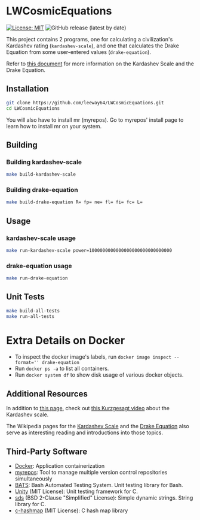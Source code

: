# LWCosmicEquations

[![License: MIT](https://img.shields.io/badge/License-MIT-yellow.svg)](https://opensource.org/licenses/MIT)
![GitHub release (latest by date)](https://img.shields.io/github/v/release/leeway64/LWCosmicEquations)

This project contains 2 programs, one for calculating a civilization's Kardashev rating
(`kardashev-scale`), and one that calculates the Drake Equation from some user-entered values
(`drake-equation`).

Refer to [this document](doc/README.md) for more information on the Kardashev Scale and the Drake
Equation.


## Installation
```bash
git clone https://github.com/leeway64/LWCosmicEquations.git
cd LWCosmicEquations
```
You will also have to install mr (myrepos). Go to myrepos' install page to learn how to install mr
on your system.


## Building

### Building kardashev-scale

```bash
make build-kardashev-scale
```

### Building drake-equation
```bash
make build-drake-equation R= fp= ne= fl= fi= fc= L=
```


## Usage

### kardashev-scale usage
```bash
make run-kardashev-scale power=1000000000000000000000000000000
```

### drake-equation usage
```bash
make run-drake-equation
```

## Unit Tests

```bash
make build-all-tests
make run-all-tests
```


# Extra Details on Docker
- To inspect the docker image's labels, run `docker image inspect --format='' drake-equation`
- Run `docker ps -a` to list all containers.
- Run `docker system df` to show disk usage of various docker objects.


## Additional Resources
In addition to [this page](doc/README.md), check out
[this Kurzgesagt video](https://www.youtube.com/watch?v=rhFK5_Nx9xY) about the Kardashev scale.

The Wikipedia pages for the [Kardashev Scale](https://en.wikipedia.org/wiki/Kardashev_scale) and
the [Drake Equation](https://en.wikipedia.org/wiki/Drake_equation) also serve as interesting
reading and introductions into those topics.


## Third-Party Software
- [Docker](https://www.docker.com/): Application containerization
- [myrepos](https://myrepos.branchable.com/): Tool to manage multiple version control repositories simultaneously
- [BATS](https://github.com/bats-core/bats-core): Bash Automated Testing System. Unit testing
library for Bash.
- [Unity](https://github.com/ThrowTheSwitch/Unity) (MIT License): Unit testing framework for C.
- [sds](https://github.com/antirez/sds) (BSD 2-Clause "Simplified" License): Simple dynamic
strings. String library for C.
- [c-hashmap](https://github.com/Mashpoe/c-hashmap) (MIT License): C hash map library

